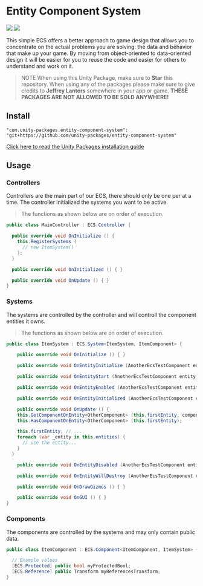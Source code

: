 # Entity Component System

![](https://img.shields.io/badge/dependencies-unity--packages-%233bc6d8.svg) ![](https://img.shields.io/badge/license-MIT-%23ecc531.svg)

This simple ECS offers a better approach to game design that allows you to concentrate on the actual problems you are solving: the data and behavior that make up your game. By moving from object-oriented to data-oriented design it will be easier for you to reuse the code and easier for others to understand and work on it.

> NOTE When using this Unity Package, make sure to **Star** this repository. When using any of the packages please make sure to give credits to **Jeffrey Lanters** somewhere in your app or game. **THESE PACKAGES ARE NOT ALLOWED TO BE SOLD ANYWHERE!**

## Install

```
"com.unity-packages.entity-component-system": "git+https://github.com/unity-packages/entity-component-system"
```

[Click here to read the Unity Packages installation guide](https://github.com/unity-packages/installation)

## Usage

### Controllers

Controllers are the main part of our ECS, there should only be one per at a time. The controller initialized the systems you want to be active.

> The functions as shown below are on order of execution.

```cs
public class MainController : ECS.Controller {

  public override void OnInitialize () {
    this.RegisterSystems (
      // new ItemSystem()
    );
  }

  public override void OnInitialized () { }

  public override void OnUpdate () { }
}
```

### Systems

The systems are controlled by the controller and will controll the component entities it owns.

> The functions as shown below are on order of execution.

```cs
public class ItemSystem : ECS.System<ItemSystem, ItemComponent> {

	public override void OnInitialize () { }

	public override void OnEntityInitialize (AnotherEcsTestComponent entity) { }

	public override void OnEntityStart (AnotherEcsTestComponent entity) { }

	public override void OnEntityEnabled (AnotherEcsTestComponent entity) { }

	public override void OnEntityInitialized (AnotherEcsTestComponent entity) { }

	public override void OnUpdate () {
    this.GetComponentOnEntity<OtherComponent> (this.firstEntity, component => { /* ... */ });
    this.HasComponentOnEntity<OtherComponent> (this.firstEntity);

    this.firstEntity; // ...
    foreach (var _entity in this.entities) {
      // use the entity...
    }
  }

	public override void OnEntityDisabled (AnotherEcsTestComponent entity) { }

	public override void OnEntityWillDestroy (AnotherEcsTestComponent entity) { }

	public override void OnDrawGizmos () { }

	public override void OnGUI () { }
}
```

### Components

The components are controlled by the systems and may only contain public data.

```cs
public class ItemComponent : ECS.Component<ItemComponent, ItemSystem> {

  // Example values
  [ECS.Protected] public bool myProtectedBool;
  [ECS.Reference] public Transform myReferencesTransform;
}
```
